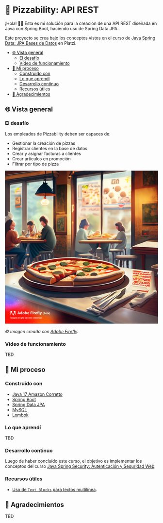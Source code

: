 # 🍕 Pizzability: API REST

¡Hola! 👋😀 Esta es mi solución para la creación de una API REST diseñada en Java con Spring Boot, haciendo uso de Spring
Data JPA.

Este proyecto se crea bajo los conceptos vistos en el curso
de [Java Spring Data: JPA Bases de Datos](https://platzi.com/cursos/java-spring-data/) en Platzi.

* [🌐 Vista general](#-vista-general)
    * [El desafío](#el-desafío)
    * [Vídeo de funcionamiento](#vídeo-de-funcionamiento)
* [🔨 Mi proceso](#-mi-proceso)
    * [Construido con](#construido-con)
    * [Lo que aprendí](#lo-que-aprendí)
    * [Desarrollo continuo](#desarrollo-continuo)
    * [Recursos útiles](#recursos-útiles)
* [🙌 Agradecimientos](#-agradecimientos)

## 🌐 Vista general

### El desafío

Los empleados de Pizzability deben ser capaces de:

- Gestionar la creación de pizzas
- Registrar clientes en la base de datos
- Crear y asignar facturas a clientes
- Crear artículos en promoción
- Filtrar por tipo de pizza

![Interior de una pizzería con el menú al fondo y con personas comiendo.](src/main/resources/static/Concept.jpg "Pizzería")

*© Imagen creada con [Adobe Firefly](https://firefly.adobe.com/).*

### Vídeo de funcionamiento

TBD

## 🔨 Mi proceso

### Construido con

- [Java 17 Amazon Corretto](https://aws.amazon.com/es/corretto/)
- [Spring Boot](https://spring.io/projects/spring-boot)
- [Spring Data JPA](https://spring.io/projects/spring-data-jpa)
- [MySQL](https://www.mysql.com/)
- [Lombok](https://projectlombok.org/)

### Lo que aprendí

TBD

### Desarrollo continuo

Luego de haber concluído este curso, el objetivo es implementar los conceptos del
curso [Java Spring Security: Autenticación y Seguridad Web](https://platzi.com/cursos/java-spring-security).

### Recursos útiles

- [Uso de `Text Blocks` para textos multilínea](https://www.delftstack.com/howto/java/java-multiline-strings/).

## 🙌 Agradecimientos

TBD